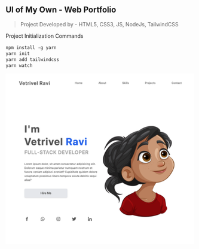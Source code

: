 ## UI of My Own - Web Portfolio

> Project Developed by - HTML5, CSS3, JS, NodeJs, TailwindCSS

Project Initialization Commands

```
npm install -g yarn
yarn init
yarn add tailwindcss
yarn watch
```

![My Portfolio UI Design](./snap.png)
